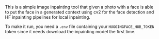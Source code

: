 This is a simple image inpainting tool that given a photo with a face is able to put the face in a generated context using cv2 for the face detection and HF inpainting pipelines for local inpainting.

To make it run, you need a `.env` file containing your `HUGGINGFACE_HUB_TOKEN` token since it needs download the inpainting model the first time.